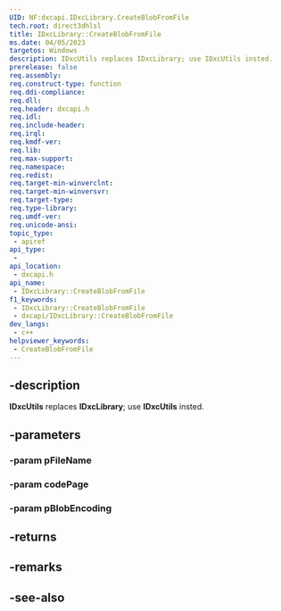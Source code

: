 ```yaml
---
UID: NF:dxcapi.IDxcLibrary.CreateBlobFromFile
tech.root: direct3dhlsl
title: IDxcLibrary::CreateBlobFromFile
ms.date: 04/05/2023
targetos: Windows
description: IDxcUtils replaces IDxcLibrary; use IDxcUtils insted.
prerelease: false
req.assembly: 
req.construct-type: function
req.ddi-compliance: 
req.dll: 
req.header: dxcapi.h
req.idl: 
req.include-header: 
req.irql: 
req.kmdf-ver: 
req.lib: 
req.max-support: 
req.namespace: 
req.redist: 
req.target-min-winverclnt: 
req.target-min-winversvr: 
req.target-type: 
req.type-library: 
req.umdf-ver: 
req.unicode-ansi: 
topic_type:
 - apiref
api_type:
 - 
api_location:
 - dxcapi.h
api_name:
 - IDxcLibrary::CreateBlobFromFile
f1_keywords:
 - IDxcLibrary::CreateBlobFromFile
 - dxcapi/IDxcLibrary::CreateBlobFromFile
dev_langs:
 - c++
helpviewer_keywords:
 - CreateBlobFromFile
---
```


## -description

**IDxcUtils** replaces **IDxcLibrary**; use **IDxcUtils** insted.

## -parameters

### -param pFileName

### -param codePage

### -param pBlobEncoding

## -returns

## -remarks

## -see-also
